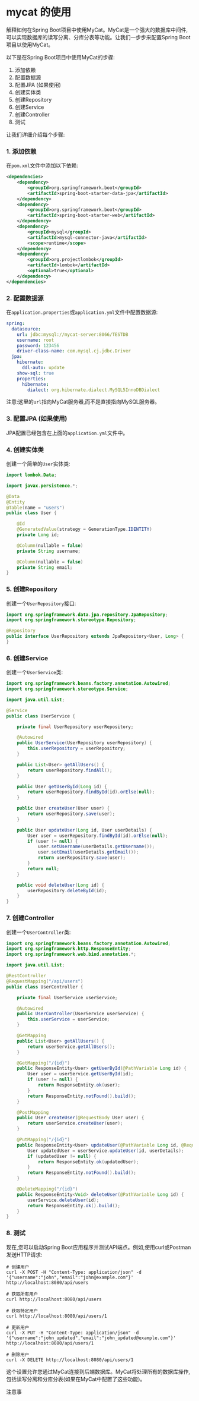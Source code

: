 # mycat 的使用



解释如何在Spring Boot项目中使用MyCat。MyCat是一个强大的数据库中间件,可以实现数据库的读写分离、分库分表等功能。让我们一步步来配置Spring Boot项目以使用MyCat。

以下是在Spring Boot项目中使用MyCat的步骤:

1. 添加依赖
2. 配置数据源
3. 配置JPA (如果使用)
4. 创建实体类
5. 创建Repository
6. 创建Service
7. 创建Controller
8. 测试


让我们详细介绍每个步骤:

### 1. 添加依赖

在`pom.xml`文件中添加以下依赖:

```xml
<dependencies>
    <dependency>
        <groupId>org.springframework.boot</groupId>
        <artifactId>spring-boot-starter-data-jpa</artifactId>
    </dependency>
    <dependency>
        <groupId>org.springframework.boot</groupId>
        <artifactId>spring-boot-starter-web</artifactId>
    </dependency>
    <dependency>
        <groupId>mysql</groupId>
        <artifactId>mysql-connector-java</artifactId>
        <scope>runtime</scope>
    </dependency>
    <dependency>
        <groupId>org.projectlombok</groupId>
        <artifactId>lombok</artifactId>
        <optional>true</optional>
    </dependency>
</dependencies>
```

### 2. 配置数据源

在`application.properties`或`application.yml`文件中配置数据源:

```yaml
spring:
  datasource:
    url: jdbc:mysql://mycat-server:8066/TESTDB
    username: root
    password: 123456
    driver-class-name: com.mysql.cj.jdbc.Driver
  jpa:
    hibernate:
      ddl-auto: update
    show-sql: true
    properties:
      hibernate:
        dialect: org.hibernate.dialect.MySQL5InnoDBDialect
```

注意:这里的`url`指向MyCat服务器,而不是直接指向MySQL服务器。

### 3. 配置JPA (如果使用)

JPA配置已经包含在上面的`application.yml`文件中。

### 4. 创建实体类

创建一个简单的`User`实体类:

```java
import lombok.Data;

import javax.persistence.*;

@Data
@Entity
@Table(name = "users")
public class User {

    @Id
    @GeneratedValue(strategy = GenerationType.IDENTITY)
    private Long id;

    @Column(nullable = false)
    private String username;

    @Column(nullable = false)
    private String email;
}
```

### 5. 创建Repository

创建一个`UserRepository`接口:

```java
import org.springframework.data.jpa.repository.JpaRepository;
import org.springframework.stereotype.Repository;

@Repository
public interface UserRepository extends JpaRepository<User, Long> {
}
```

### 6. 创建Service

创建一个`UserService`类:

```java
import org.springframework.beans.factory.annotation.Autowired;
import org.springframework.stereotype.Service;

import java.util.List;

@Service
public class UserService {

    private final UserRepository userRepository;

    @Autowired
    public UserService(UserRepository userRepository) {
        this.userRepository = userRepository;
    }

    public List<User> getAllUsers() {
        return userRepository.findAll();
    }

    public User getUserById(Long id) {
        return userRepository.findById(id).orElse(null);
    }

    public User createUser(User user) {
        return userRepository.save(user);
    }

    public User updateUser(Long id, User userDetails) {
        User user = userRepository.findById(id).orElse(null);
        if (user != null) {
            user.setUsername(userDetails.getUsername());
            user.setEmail(userDetails.getEmail());
            return userRepository.save(user);
        }
        return null;
    }

    public void deleteUser(Long id) {
        userRepository.deleteById(id);
    }
}
```

### 7. 创建Controller

创建一个`UserController`类:

```java
import org.springframework.beans.factory.annotation.Autowired;
import org.springframework.http.ResponseEntity;
import org.springframework.web.bind.annotation.*;

import java.util.List;

@RestController
@RequestMapping("/api/users")
public class UserController {

    private final UserService userService;

    @Autowired
    public UserController(UserService userService) {
        this.userService = userService;
    }

    @GetMapping
    public List<User> getAllUsers() {
        return userService.getAllUsers();
    }

    @GetMapping("/{id}")
    public ResponseEntity<User> getUserById(@PathVariable Long id) {
        User user = userService.getUserById(id);
        if (user != null) {
            return ResponseEntity.ok(user);
        }
        return ResponseEntity.notFound().build();
    }

    @PostMapping
    public User createUser(@RequestBody User user) {
        return userService.createUser(user);
    }

    @PutMapping("/{id}")
    public ResponseEntity<User> updateUser(@PathVariable Long id, @RequestBody User userDetails) {
        User updatedUser = userService.updateUser(id, userDetails);
        if (updatedUser != null) {
            return ResponseEntity.ok(updatedUser);
        }
        return ResponseEntity.notFound().build();
    }

    @DeleteMapping("/{id}")
    public ResponseEntity<Void> deleteUser(@PathVariable Long id) {
        userService.deleteUser(id);
        return ResponseEntity.ok().build();
    }
}
```

### 8. 测试

现在,您可以启动Spring Boot应用程序并测试API端点。例如,使用curl或Postman发送HTTP请求:

```shellscript
# 创建用户
curl -X POST -H "Content-Type: application/json" -d '{"username":"john","email":"john@example.com"}' http://localhost:8080/api/users

# 获取所有用户
curl http://localhost:8080/api/users

# 获取特定用户
curl http://localhost:8080/api/users/1

# 更新用户
curl -X PUT -H "Content-Type: application/json" -d '{"username":"john_updated","email":"john_updated@example.com"}' http://localhost:8080/api/users/1

# 删除用户
curl -X DELETE http://localhost:8080/api/users/1
```

这个设置允许您通过MyCat连接到后端数据库。MyCat将处理所有的数据库操作,包括读写分离和分库分表(如果在MyCat中配置了这些功能)。

注意事
